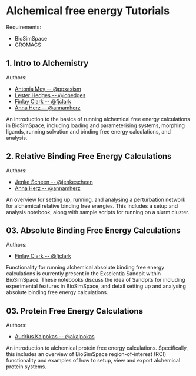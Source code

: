 # Alchemical free energy Tutorials

Requirements:

- BioSimSpace
- GROMACS

## 1. Intro to Alchemistry

Authors:
- [Antonia Mey -- @ppxasjsm](https://github.com/ppxasjsm)   
- [Lester Hedges -- @lohedges](https://github.com/lohedges)
- [Finlay Clark -- @fjclark](https://github.com/fjclark)
- [Anna Herz -- @annamherz](https://github.com/annamherz)

An introduction to the basics of running alchemical free energy calculations in BioSimSpace, including loading and parameterising systems, morphing ligands, running solvation and binding free energy calculations, and analysis.

## 2. Relative Binding Free Energy Calculations

Authors:
- [Jenke Scheen -- @jenkescheen](https://github.com/jenkescheen)
- [Anna Herz -- @annamherz](https://github.com/annamherz)

An overview for setting up, running, and analysing a perturbation network for alchemical relative binding free energies. This includes a setup and analysis notebook, along with sample scripts for running on a slurm cluster.
## 03. Absolute Binding Free Energy Calculations

Authors:
- [Finlay Clark -- @fjclark](https://github.com/fjclark)

Functionality for running alchemical absolute binding free energy calculations is currently present in the Exscientia Sandpit within BioSimSpace. These notebooks discuss the idea of Sandpits for including experimental features in BioSimSpace, and detail setting up and analysing absolute binding free energy calculations.

## 03. Protein Free Energy Calculations

Authors:
- [Audrius Kalpokas -- @akalpokas](https://github.com/akalpokas)

An introduction to alchemical protein free energy calculations. Specifically, this includes an overview of BioSimSpace region-of-interest (ROI) functionality and examples of how to setup, view and export alchemical protein systems.
